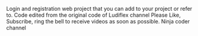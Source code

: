 Login and registration web project that you can add to your project or refer to. Code edited from the original code of Ludiflex channel
Please Like, Subscribe, ring the bell to receive videos as soon as possible. Ninja coder channel
